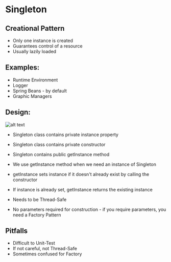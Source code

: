 # Singleton
## Creational Pattern
- Only one instance is created
- Guarantees control of a resource
- Usually lazily loaded

## Examples:
- Runtime Environment
- Logger
- Spring Beans - by default
- Graphic Managers

## Design:

![alt text](https://i.imgur.com/HoSiiqh.png "Singleton UML Diagram")

- Singleton class contains private instance property
- Singleton class contains private constructor
- Singleton contains public getInstance method
- We use getInstance method when we need an instance of Singleton
- getInstance sets instance if it doesn't already exist by calling the constructor
- If instance is already set, getInstance returns the existing instance

- Needs to be Thread-Safe
- No parameters required for construction - if you require parameters, you need a Factory Pattern

## Pitfalls
- Difficult to Unit-Test
- If not careful, not Thread-Safe
- Sometimes confused for Factory
